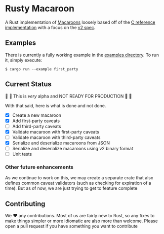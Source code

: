 # Rusty Macaroon

A Rust implementation of
[Macaroons](https://static.googleusercontent.com/media/research.google.com/en//pubs/archive/41892.pdf)
loosely based off of the [C reference
implementation](https://github.com/rescrv/libmacaroons) with a focus on the [v2
spec](https://github.com/rescrv/libmacaroons/blob/master/doc/format.txt).

## Examples
There is currently a fully working example in the [examples
directory](./examples). To run it, simply execute:

```shell
$ cargo run --example first_party
```

## Current Status
:rotating_light: :rotating_light: This is _very_ alpha and NOT READY FOR
PRODUCTION :rotating_light: :rotating_light:

With that said, here is what is done and not done.

- [x] Create a new macaroon
- [x] Add first-party caveats
- [ ] Add third-party caveats
- [x] Validate macaroon with first-party caveats
- [ ] Validate macaroon with third-party caveats
- [x] Serialize and deserialize macaroons from JSON
- [ ] Serialize and deserialize macaroons using v2 binary format
- [ ] Unit tests

### Other future enhancements
As we continue to work on this, we may create a separate crate that also defines
common caveat validators (such as checking for expiration of a time). But as of
now, we are just trying to get to feature complete

## Contributing
We :heart: any contributions. Most of us are fairly new to Rust, so any fixes to
make things simpler or more idiomatic are also more than welcome. Please open a
pull request if you have something you want to contribute
